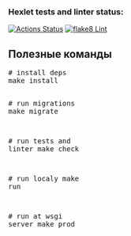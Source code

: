 ### Hexlet tests and linter status:
[![Actions Status](https://github.com/impuls64s/python-project-83/workflows/hexlet-check/badge.svg)](https://github.com/impuls64s/python-project-83/actions)
[![flake8 Lint](https://github.com/impuls64s/python-project-83/actions/workflows/lint.yml/badge.svg)](https://github.com/impuls64s/python-project-83/actions/workflows/lint.yml)
<h2>Полезные команды</h2>
<pre><span class="pl-c"><span class="pl-c">#</span> install deps</span>
make install

<span class="pl-c"><span class="pl-c">#</span> run migrations</span>
make migrate

<span class="pl-c"><span class="pl-c">#</span> run tests and linter</span>
make check

<span class="pl-c"><span class="pl-c">#</span> run localy</span>
make run

<span class="pl-c"><span class="pl-c">#</span> run at wsgi server</span>
make prod</pre>
